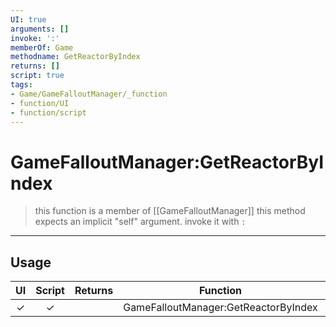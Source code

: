 ```yaml
---
UI: true
arguments: []
invoke: ':'
memberOf: Game
methodname: GetReactorByIndex
returns: []
script: true
tags:
- Game/GameFalloutManager/_function
- function/UI
- function/script
---
```

# GameFalloutManager:GetReactorByIndex
> this function is a member of [[GameFalloutManager]]
> this method expects an implicit "self" argument. invoke it with `:`
-----
## Usage
|  UI | Script | Returns | Function | Arguments |
|:---:|:------:|-------:|:--------:|:---------|
|✓|✓||GameFalloutManager:GetReactorByIndex||
